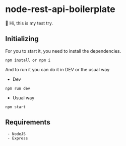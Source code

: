 # node-rest-api-boilerplate

👋 Hi, this is my test try.

## Initializing

For you to start it, you need to install the dependencies.
```
npm install or npm i
```
And to run it you can do it in DEV or the usual way
 - Dev
 ```
 npm run dev
 ```
 - Usual way
 ```
 npm start
 ```

## Requirements

```
 - NodeJS
 - Express
```
